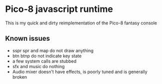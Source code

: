 Pico-8 javascript runtime
=========================

This is my quick and dirty reimplementation of the Pico-8 fantasy console

Known issues
------------
* sspr spr and map do not draw anything
* btn btnp do not indicate key state
* a few system calls are stubbed
* sfx and music do nothing
* Audio mixer doesn't have effects, is poorly tuned and is generally broken
